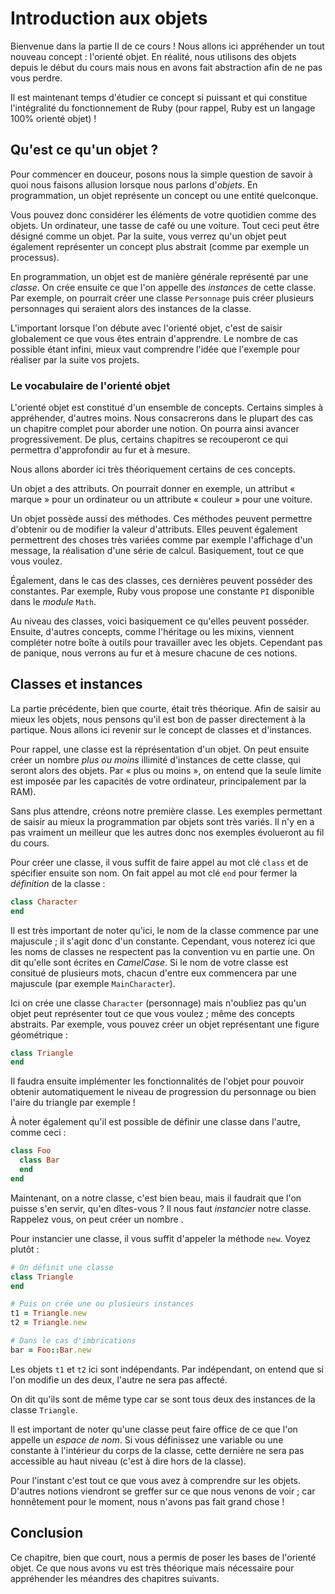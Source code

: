# Introduction aux objets

Bienvenue dans la partie II de ce cours ! Nous allons ici appréhender un tout
nouveau concept : l'orienté objet. En réalité, nous utilisons des objets depuis
le début du cours mais nous en avons fait abstraction afin de ne pas vous perdre.

Il est maintenant temps d'étudier ce concept si puissant et qui constitue
l'intégralité du fonctionnement de Ruby (pour rappel, Ruby est un langage 100%
orienté objet) !

## Qu'est ce qu'un objet ?

Pour commencer en douceur, posons nous la simple question de savoir à quoi nous
faisons allusion lorsque nous parlons d'*objets*. En programmation, un objet
représente un concept ou une entité quelconque.

Vous pouvez donc considérer les éléments de votre quotidien comme des objets.
Un ordinateur, une tasse de café ou une voiture. Tout ceci peut être désigné
comme un objet. Par la suite, vous verrez qu'un objet peut également représenter
un concept plus abstrait (comme par exemple un processus).

En programmation, un objet est de manière générale représenté par une *classe*.
On crée ensuite ce que l'on appelle des *instances* de cette classe. Par exemple,
on pourrait créer une classe `Personnage` puis créer plusieurs personnages qui
seraient alors des instances de la classe.

L'important lorsque l'on débute avec l'orienté objet, c'est de saisir globalement
ce que vous êtes entrain d'apprendre. Le nombre de cas possible étant infini,
mieux vaut comprendre l'idée que l'exemple pour réaliser par la suite vos projets.

### Le vocabulaire de l'orienté objet

L'orienté objet est constitué d'un ensemble de concepts. Certains simples à
appréhender, d'autres moins. Nous consacrerons dans le plupart des cas un
chapitre complet pour aborder une notion. On pourra ainsi avancer progressivement.
De plus, certains chapitres se recouperont ce qui permettra d'approfondir au fur et à mesure.

Nous allons aborder ici très théoriquement certains de ces concepts.

Un objet a des attributs. On pourrait donner en exemple, un attribut « marque »
pour un ordinateur ou un attribute « couleur » pour une voiture.

Un objet possède aussi des méthodes. Ces méthodes peuvent permettre d'obtenir ou
de modifier la valeur d'attributs. Elles peuvent également permettrent des
choses très variées comme par exemple l'affichage d'un message, la réalisation
d'une série de calcul. Basiquement, tout ce que vous voulez.

Également, dans le cas des classes, ces dernières peuvent posséder des constantes.
Par exemple, Ruby vous propose une constante `PI` disponible dans le *module*
`Math`.

Au niveau des classes, voici basiquement ce qu'elles peuvent posséder. Ensuite,
d'autres concepts, comme l'héritage ou les mixins, viennent compléter notre
boîte à outils pour travailler avec les objets. Cependant pas de panique, nous
verrons au fur et à mesure chacune de ces notions.

## Classes et instances

La partie précédente, bien que courte, était très théorique. Afin de saisir au
mieux les objets, nous pensons qu'il est bon de passer directement à la partique.
Nous allons ici revenir sur le concept de classes et d'instances.

Pour rappel, une classe est la réprésentation d'un objet. On peut ensuite créer
un nombre _plus ou moins_ illimité d'instances de cette classe, qui seront alors
des objets. Par « plus ou moins », on entend que la seule limite est imposée par
les capacités de votre ordinateur, principalement par la RAM).

Sans plus attendre, créons notre première classe. Les exemples permettant de
saisir au mieux la programmation par objets sont très variés. Il n'y en a pas
vraiment un meilleur que les autres donc nos exemples évolueront au fil du
cours.

Pour créer une classe, il vous suffit de faire appel au mot clé `class` et de
spécifier ensuite son nom. On fait appel au mot clé `end` pour fermer la
*définition* de la classe :

~~~ruby
class Character
end
~~~

Il est très important de noter qu'ici, le nom de la classe commence par une
majuscule ; il s'agit donc d'un constante. Cependant, vous noterez ici que les
noms de classes ne respectent pas la convention vu en partie une. On dit
qu'elle sont écrites en *CamelCase*. Si le nom de votre classe est consitué de
plusieurs mots, chacun d'entre eux commencera par une majuscule (par exemple
`MainCharacter`).

Ici on crée une classe `Character` (personnage) mais n'oubliez pas qu'un objet
peut représenter tout ce que vous voulez ; même des concepts abstraits. Par
exemple, vous pouvez créer un objet représentant une figure géométrique :

~~~ruby
class Triangle
end
~~~~

Il faudra ensuite implémenter les fonctionnalités de l'objet pour pouvoir obtenir
automatiquement le niveau de progression du personnage ou bien l'aire du triangle
par exemple !

À noter également qu'il est possible de définir une classe dans l'autre, comme
ceci :

~~~ruby
class Foo
  class Bar
  end
end
~~~

Maintenant, on a notre classe, c'est bien beau, mais il faudrait que l'on puisse
s'en servir, qu'en dîtes-vous ? Il nous faut *instancier* notre classe. Rappelez
vous, on peut créer un nombre .

Pour instancier une classe, il vous suffit d'appeler la méthode `new`. Voyez plutôt :

~~~ruby
# On définit une classe
class Triangle
end

# Puis on crée une ou plusieurs instances
t1 = Triangle.new
t2 = Triangle.new

# Dans le cas d'imbrications
bar = Foo::Bar.new
~~~

Les objets `t1` et `t2` ici sont indépendants. Par indépendant, on entend que si
l'on modifie un des deux, l'autre ne sera pas affecté.

On dit qu'ils sont de même type car se sont tous deux des instances de la classe
`Triangle`.

Il est important de noter qu'une classe peut faire office de ce que l'on appelle
un *espace de nom*. Si vous définissez une variable ou une constante à
l'intérieur du corps de la classe, cette dernière ne sera pas accessible au haut
niveau (c'est à dire hors de la classe).

Pour l'instant c'est tout ce que vous avez à comprendre sur les objets. D'autres
notions viendront se greffer sur ce que nous venons de voir ; car honnêtement
pour le moment, nous n'avons pas fait grand chose !

## Conclusion

Ce chapitre, bien que court, nous a permis de poser les bases de l'orienté objet.
Ce que nous avons vu est très théorique mais nécessaire pour appréhender les
méandres des chapitres suivants.
